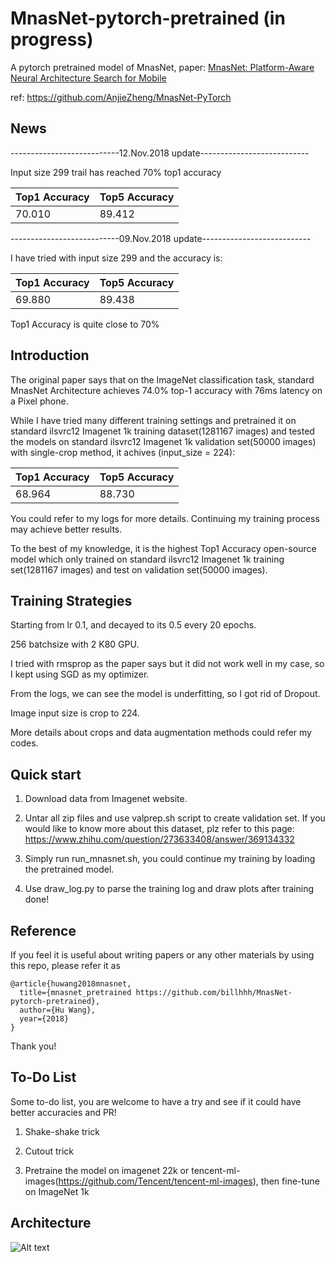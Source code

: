 # MnasNet-pytorch-pretrained (in progress)

A pytorch pretrained model of MnasNet, paper: [MnasNet: Platform-Aware Neural Architecture Search for Mobile](https://arxiv.org/abs/1807.11626)

ref: https://github.com/AnjieZheng/MnasNet-PyTorch

## News

---------------------------12.Nov.2018 update---------------------------

Input size 299 trail has reached 70% top1 accuracy

| Top1 Accuracy | Top5 Accuracy |
| :------| :------ |
| 70.010 | 89.412 |


---------------------------09.Nov.2018 update---------------------------

I have tried with input size 299 and the accuracy is:

| Top1 Accuracy | Top5 Accuracy |
| :------| :------ |
| 69.880 | 89.438 |

Top1 Accuracy is quite close to 70%

## Introduction

The original paper says that on the ImageNet classification task, standard MnasNet Architecture achieves 74.0% top-1 accuracy with 76ms latency on a Pixel phone.

While I have tried many different training settings and pretrained it on standard ilsvrc12 Imagenet 1k training dataset(1281167 images) and tested the models on standard ilsvrc12 Imagenet 1k validation set(50000 images) with single-crop method, it achives (input_size = 224):

| Top1 Accuracy | Top5 Accuracy |
| :------| :------ |
| 68.964 | 88.730 |

You could refer to my logs for more details. Continuing my training process may achieve better results.

To the best of my knowledge, it is the highest Top1 Accuracy open-source model which only trained on standard ilsvrc12 Imagenet 1k training set(1281167 images) and test on validation set(50000 images).

## Training Strategies

Starting from lr 0.1, and decayed to its 0.5 every 20 epochs.

256 batchsize with 2 K80 GPU.

I tried with rmsprop as the paper says but it did not work well in my case, so I kept using SGD as my optimizer.

From the logs, we can see the model is underfitting, so I got rid of Dropout.

Image input size is crop to 224.

More details about crops and data augmentation methods could refer my codes.

## Quick start

1. Download data from Imagenet website.

2. Untar all zip files and use valprep.sh script to create validation set. If you would like to know more about this dataset, plz refer to this page: https://www.zhihu.com/question/273633408/answer/369134332

3. Simply run run_mnasnet.sh, you could continue my training by loading the pretrained model.

4. Use draw_log.py to parse the training log and draw plots after training done!

## Reference

If you feel it is useful about writing papers or any other materials by using this repo, please refer it as

```
@article{huwang2018mnasnet,
  title={mnasnet_pretrained https://github.com/billhhh/MnasNet-pytorch-pretrained},
  author={Hu Wang},
  year={2018}
}
```

Thank you!

## To-Do List

Some to-do list, you are welcome to have a try and see if it could have better accuracies and PR!

1. Shake-shake trick

2. Cutout trick

3. Pretraine the model on imagenet 22k or tencent-ml-images(https://github.com/Tencent/tencent-ml-images), then fine-tune on ImageNet 1k

## Architecture

![Alt text](https://i.imgur.com/ryyU8cP.png)
